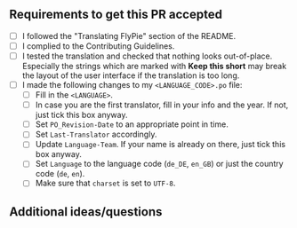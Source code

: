 <!--
Thank you for contributing a translation to Fly-Pie!
This template will help you to provide a high quality contribution to the project.
Please replace words in pointy <brackets> with suitable replacements.

---

This block of text is a comment - it will not show up in the final version of the
Pull request, but provide additional info to you on how to do things correctly.
You should not delete them, in case you would like to look something up later.
In order to do so once you submitted the PR, click on "edit" in the top right corner.
-->

## Requirements to get this PR accepted

<!--
Make sure to comply to all requirements and tick the boxes once you have done the task.
Look at existing translations for reference. Even if your PR doesn't meet all requirements
right now, please do submit it anyways! We are a friendly community and eager to help you out.

Once all boxes are ticked, your PR is ready to be merged (providing Fly-Pie's maintainer
is ok with it - but I'm sure they will be! xD)
-->

- [ ] I followed the "Translating FlyPie" section of the README.
- [ ] I complied to the Contributing Guidelines. <!--see CONTRIBUTING.md-->
- [ ] I tested the translation and checked that nothing looks out-of-place.
      Especially the strings which are marked with **Keep this short** may break the layout of the user interface if the translation is too long.
      <!--When using Poedit or Gtranslator, keep an eye on the comments on the right hand side of the UI!-->
- [ ] I made the following changes to my `<LANGUAGE_CODE>.po` file: <!--You'll find most of them in the first code block, around lines 1-20-ish.-->
  - [ ] Fill in the `<LANGUAGE>`.
  - [ ] In case you are the first translator, fill in your info and the year. If not, just tick this box anyway.
  - [ ] Set `PO_Revision-Date` to an appropriate point in time.
        <!--It doesn't have to be accurate to the second, but at least the hour should be accurate.-->
  - [ ] Set `Last-Translator` accordingly.
        <!--Format: Firstname Lastname <my@email.address>.
        Alternatively, use your GitHub handle.-->
  - [ ] Update `Language-Team`. If your name is already on there, just tick this box anyway.
        <!--Please place your full name or GitHub handle at the end of the comma-seperated list.
        This will be used to notify you when a translation needs to be updated (for opt-out, see below).-->
  - [ ] Set `Language` to the language code (`de_DE`, `en_GB`) or just the country code (`de`, `en`).
        <!--If there are special words that are written differently in two countries with the same
        language (e. g. "color" and "colour" in English), the first variant is obligatory.-->
  - [ ] Make sure that `charset` is set to `UTF-8`.
        <!--This allows for special characters like ä, ö, ü, è etc. to be displayed correctly.-->

## Additional ideas/questions

<!--
This is the place for any additional stuff concerning your Pull Request.
For example, you could drop a note here if you do not want to get notified
when your translation needs an update in the future.
If there isn't anything else to say, please delete the heading.

Thanks again for your contribution!
Your Fly-Pie Team
-->
